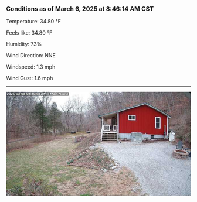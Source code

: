### Conditions as of March 6, 2025 at 8:46:14 AM CST 

Temperature: 34.80 &deg;F

Feels like: 34.80 &deg;F

Humidity: 73%

Wind Direction: NNE

Windspeed: 1.3 mph

Wind Gust: 1.6 mph

---

<img src="./images/latest.jpeg"/>

